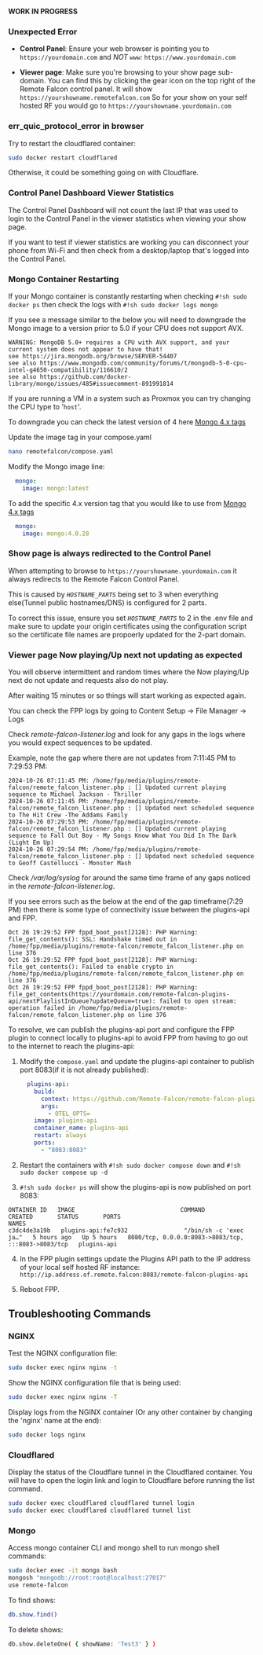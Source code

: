 **WORK IN PROGRESS**

### Unexpected Error

- **Control Panel**: Ensure your web browser is pointing you to `https://yourdomain.com` and *NOT `www`:* `https://www.yourdomain.com`

- **Viewer page**: Make sure you're browsing to your show page sub-domain. You can find this by clicking the gear icon on the top right of the Remote Falcon control panel. It will show `https://yourshowname.remotefalcon.com` So for your show on your self hosted RF you would go to `https://yourshowname.yourdomain.com`

### err_quic_protocol_error in browser

Try to restart the cloudflared container:

```sh
sudo docker restart cloudflared
```

Otherwise, it could be something going on with Cloudflare.

### Control Panel Dashboard Viewer Statistics

The Control Panel Dashboard will not count the last IP that was used to login to the Control Panel in the viewer statistics when viewing your show page. 

If you want to test if viewer statistics are working you can disconnect your phone from Wi-Fi and then check from a desktop/laptop that's logged into the Control Panel.

### Mongo Container Restarting

If your Mongo container is constantly restarting when checking `#!sh sudo docker ps` then check the logs with `#!sh sudo docker logs mongo`

If you see a message similar to the below you will need to downgrade the Mongo image to a version prior to 5.0 if your CPU does not support AVX.

```
WARNING: MongoDB 5.0+ requires a CPU with AVX support, and your current system does not appear to have that!
see https://jira.mongodb.org/browse/SERVER-54407
see also https://www.mongodb.com/community/forums/t/mongodb-5-0-cpu-intel-g4650-compatibility/116610/2
see also https://github.com/docker-library/mongo/issues/485#issuecomment-891991814
```
If you are running a VM in a system such as Proxmox you can try changing the CPU type to '`host`'. 

To downgrade you can check the latest version of 4 here [Mongo 4.x tags](https://hub.docker.com/_/mongo/tags?page_size=&ordering=&name=4.)

Update the image tag in your compose.yaml

```sh
nano remotefalcon/compose.yaml
```

Modify the Mongo image line:

```yaml title="compose.yaml" linenums="27" hl_lines="2"
  mongo:
    image: mongo:latest
```

To add the specific 4.x version tag that you would like to use from [Mongo 4.x tags](https://hub.docker.com/_/mongo/tags?page_size=&ordering=&name=4.)

```yaml title="compose.yaml" linenums="27" hl_lines="2"
  mongo:
    image: mongo:4.0.28
```

### Show page is always redirected to the Control Panel

When attempting to browse to `https://yourshowname.yourdomain.com` it always redirects to the Remote Falcon Control Panel. 

This is caused by *`HOSTNAME_PARTS`* being set to 3 when everything else(Tunnel public hostnames/DNS) is configured for 2 parts.  

To correct this issue, ensure you set *`HOSTNAME_PARTS`* to 2 in the .env file and make sure to update your origin certificates using the configuration script so the certificate file names are propoerly updated for the 2-part domain. 

### Viewer page Now playing/Up next not updating as expected

You will observe intermittent and random times where the Now playing/Up next do not update and requests also do not play. 

After waiting 15 minutes or so things will start working as expected again.

You can check the FPP logs by going to Content Setup -> File Manager -> Logs

Check *remote-falcon-listener.log* and look for any gaps in the logs where you would expect sequences to be updated.

Example, note the gap where there are not updates from 7:11:45 PM to 7:29:53 PM:

```
2024-10-26 07:11:45 PM: /home/fpp/media/plugins/remote-falcon/remote_falcon_listener.php : [] Updated current playing sequence to Michael Jackson - Thriller
2024-10-26 07:11:45 PM: /home/fpp/media/plugins/remote-falcon/remote_falcon_listener.php : [] Updated next scheduled sequence to The Hit Crew -The Addams Family
2024-10-26 07:29:53 PM: /home/fpp/media/plugins/remote-falcon/remote_falcon_listener.php : [] Updated current playing sequence to Fall Out Boy - My Songs Know What You Did In The Dark (Light Em Up)
2024-10-26 07:29:54 PM: /home/fpp/media/plugins/remote-falcon/remote_falcon_listener.php : [] Updated next scheduled sequence to Geoff Castellucci - Monster Mash
```

Check */var/log/syslog* for around the same time frame of any gaps noticed in the *remote-falcon-listener.log*.

If you see errors such as the below at the end of the gap timeframe(7:29 PM) then there is some type of connectivity issue between the plugins-api and FPP.

```
Oct 26 19:29:52 FPP fppd_boot_post[2128]: PHP Warning:  file_get_contents(): SSL: Handshake timed out in /home/fpp/media/plugins/remote-falcon/remote_falcon_listener.php on line 376
Oct 26 19:29:52 FPP fppd_boot_post[2128]: PHP Warning:  file_get_contents(): Failed to enable crypto in /home/fpp/media/plugins/remote-falcon/remote_falcon_listener.php on line 376
Oct 26 19:29:52 FPP fppd_boot_post[2128]: PHP Warning:  file_get_contents(https://yourdomain.com/remote-falcon-plugins-api/nextPlaylistInQueue?updateQueue=true): failed to open stream: operation failed in /home/fpp/media/plugins/remote-falcon/remote_falcon_listener.php on line 376
```

To resolve, we can publish the plugins-api port and configure the FPP plugin to connect locally to plugins-api to avoid FPP from having to go out to the internet to reach the plugins-api:

1. Modify the `compose.yaml` and update the plugins-api container to publish port 8083(if it is not already published):

    ```yaml title="compose.yaml" linenums="50" hl_lines="9-10"
      plugins-api:
        build:
          context: https://github.com/Remote-Falcon/remote-falcon-plugins-api.git
          args:
            - OTEL_OPTS=
        image: plugins-api
        container_name: plugins-api
        restart: always
        ports:
          - "8083:8083"
    ```

2. Restart the containers with `#!sh sudo docker compose down` and `#!sh sudo docker compose up -d`

3. `#!sh sudo docker ps` will show the plugins-api is now published on port 8083: 
```
ONTAINER ID   IMAGE                              COMMAND                  CREATED       STATUS       PORTS                                                 NAMES
c3dc4de3a19b   plugins-api:fe7c932                "/bin/sh -c 'exec ja…"   5 hours ago   Up 5 hours   8080/tcp, 0.0.0.0:8083->8083/tcp, :::8083->8083/tcp   plugins-api
```

4. In the FPP plugin settings update the Plugins API path to the IP address of your local self hosted RF instance: `http://ip.address.of.remote.falcon:8083/remote-falcon-plugins-api`

5. Reboot FPP.

## Troubleshooting Commands

### NGINX

Test the NGINX configuration file: 

```sh
sudo docker exec nginx nginx -t
```

Show the NGINX configuration file that is being used:

```sh
sudo docker exec nginx nginx -T
```

Display logs from the NGINX container (Or any other container by changing the 'nginx' name at the end):

```sh
sudo docker logs nginx
```

### Cloudflared

Display the status of the Cloudflare tunnel in the Cloudflared container. You will have to open the login link and login to Cloudflare before running the list command.

  ```sh
  sudo docker exec cloudflared cloudflared tunnel login
  sudo docker exec cloudflared cloudflared tunnel list
  ```

### Mongo

Access mongo container CLI and mongo shell to run mongo shell commands:

```sh
sudo docker exec -it mongo bash
mongosh "mongodb://root:root@localhost:27017" 
use remote-falcon
```
	
To find shows: 

  ```sh
  db.show.find()
  ```

To delete shows:

  ```sh
  db.show.deleteOne( { showName: 'Test3' } )
  ```